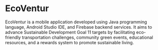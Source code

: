 # EcoVentur
EcoVentur is a mobile application developed using Java programming language, Android Studio IDE, and Firebase backend services. It aims to advance Sustainable Development Goal 11 targets by facilitating eco-friendly transportation challenges, community green events, educational resources, and a rewards system to promote sustainable living.
